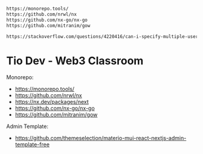 

```txt
https://monorepo.tools/
https://github.com/nrwl/nx
https://github.com/nx-go/nx-go
https://github.com/mitranim/gow

https://stackoverflow.com/questions/4220416/can-i-specify-multiple-users-for-myself-in-gitconfig/51028294#51028294
```

# Tio Dev - Web3 Classroom

Monorepo: 

- https://monorepo.tools/
- https://github.com/nrwl/nx
- https://nx.dev/packages/next
- https://github.com/nx-go/nx-go
- https://github.com/mitranim/gow


Admin Template:

- https://github.com/themeselection/materio-mui-react-nextjs-admin-template-free






